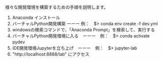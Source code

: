 様々な開発環境を構築するための手順を説明します。

1. Anaconda インストール
2. バーチャルPython開発構築 ーーー   例：　$> conda env create -f dev.yml
3. windowsの検索コマンドで、「Anaconda Prompt」を検索して、実行する
4. バーチャルPython開発環境に入る　ーーー　例：　$> conda activate pydev　  
5. IDE開発環境Jupyterを立ち上げ　ーーー　例：　$> jupyter-lab
6. "http://localhost:8888/lab" にアクセス　
